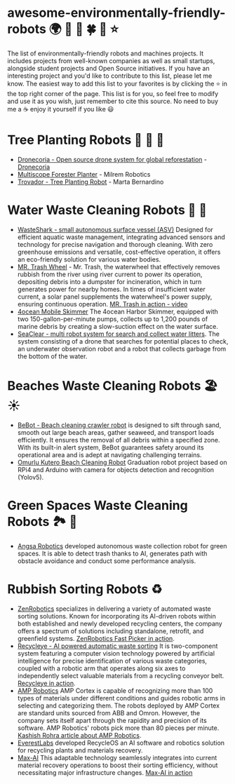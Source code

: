 # awesome-environmentally-friendly-robots :earth_africa: :green_heart: :robot: :four_leaf_clover: :dragon: :star:
The list of environmentally-friendly robots and machines projects. It includes projects from well-known companies as well as small startups, alongside student projects and Open Source initiatives. If you have an interesting project and you'd like to contribute to this list, please let me know. The easiest way to add this list to your favorites is by clicking the :star: in the top right corner of the page. This list is for you, so feel free to modify and use it as you wish, just remember to cite this source. No need to buy me a :coffee: enjoy it yourself if you like :smiley:

# Tree Planting Robots :seedling: :deciduous_tree: :palm_tree:
- [Dronecoria - Open source drone system for global reforestation](https://www.youtube.com/watch?app=desktop&v=jS0AgG3Nlsk&vl=fr) - [Dronecoria](https://dronecoria.org/en/main/)
- [Multiscope Forester Planter](https://milremrobotics.com/product/robotic-forester-planter/) - Milrem Robotics
- [Trovador - Tree Planting Robot](https://medium.com/@martabernardino1/trovador-tree-planting-robot-2dc44facae70) - Marta Bernardino


# Water Waste Cleaning Robots :ocean: :blowfish:

- [WasteShark - small autonomous surface vessel (ASV)](https://www.ranmarine.io/products/wasteshark/) Designed for efficient aquatic waste management, integrating advanced sensors and technology for precise navigation and thorough cleaning. With zero greenhouse emissions and versatile, cost-effective operation, it offers an eco-friendly solution for various water bodies.
- [MR. Trash Wheel](https://www.mrtrashwheel.com/technology/) - Mr. Trash, the waterwheel that effectively removes rubbish from the river using river current to power its operation, depositing debris into a dumpster for incineration, which in turn generates power for nearby homes. In times of insufficient water current, a solar panel supplements the waterwheel's power supply, ensuring continuous operation. [MR. Trash in action - video](https://www.youtube.com/watch?v=cmpA60473Lw)
- [4ocean Mobile Skimmer](https://www.youtube.com/watch?v=stZcW-b8lT0) 
The 4ocean Harbor Skimmer, equipped with two 150-gallon-per-minute pumps, collects up to 1,200 pounds of marine debris by creating a slow-suction effect on the water surface.
- [SeaClear - multi robot system for search and collect water litters](https://seaclear-project.eu/news/news/52-first-live-tests-of-seaclear-robots). The system consisting of a drone that searches for potential places to check, an underwater observation robot and a robot that collects garbage from the bottom of the water.

# Beaches Waste Cleaning Robots :beach_umbrella: :sunny:
- [BeBot - Beach cleaning crawler robot](https://searial-cleaners.com/our-cleaners/bebot-the-beach-cleaner/) is designed to sift through sand, smooth out large beach areas, gather seaweed, and transport loads efficiently. It ensures the removal of all debris within a specified zone. With its built-in alert system, BeBot guarantees safety around its operational area and is adept at navigating challenging terrains.
- [Omurlu Kutero Beach Cleaning Robot](https://www.youtube.com/watch?v=wfp4tHlxW84) Graduation robot project based on RPi4 and Arduino with camera for objects detection and recognition (Yolov5).

# Green Spaces Waste Cleaning Robots 🏞️ 🌲
- [Angsa Robotics](https://www.youtube.com/watch?v=aeaijhdBQGY) developed autonomous waste collection robot for green spaces. It is able to detect trash thanks to AI, generates path with obstacle avoidance and conduct some performance analysis.

# Rubbish Sorting Robots :recycle:
- [ZenRobotics](https://www.terex.com/zenrobotics/4.0-efficiency-perfected) specializes in delivering a variety of automated waste sorting solutions. Known for incorporating its AI-driven robots within both established and newly developed recycling centers, the company offers a spectrum of solutions including standalone, retrofit, and greenfield systems. [ZenRobotics Fast Picker in action](https://www.youtube.com/watch?v=mWmk-9pB30Y).
- [Recycleye - AI powered automatic waste sorting](https://recycleye.com/solutions/) It is two-component system featuring a computer vision technology powered by artificial intelligence for precise identification of various waste categories, coupled with a robotic arm that operates along six axes to independently select valuable materials from a recycling conveyor belt. [Recycleye in action](https://www.youtube.com/watch?v=KPVSTjfcdng).
- [AMP Robotics](https://www.youtube.com/watch?v=MQMxLkXXqro) AMP Cortex is capable of recognizing more than 100 types of materials under different conditions and guides robotic arms in selecting and categorizing them. The robots deployed by AMP Cortex are standard units sourced from ABB and Omron. However, the company sets itself apart through the rapidity and precision of its software. AMP Robotics' robots pick more than 80 pieces per minute. [Kashish Rohra article about AMP Robotics](https://www.linkedin.com/pulse/amp-robotics-sustainable-blend-ai-recycling-kashish-rohra/).
- [EverestLabs](https://www.everestlabs.ai/) developed RecycleOS an AI software and robotics solution for recycling plants and materials recovery.
- [Max-AI](https://max-ai.com/) This adaptable technology seamlessly integrates into current material recovery operations to boost their sorting efficiency, without necessitating major infrastructure changes. [Max-AI in action](https://max-ai.com/video-max-ai-autonomous-qc/)
